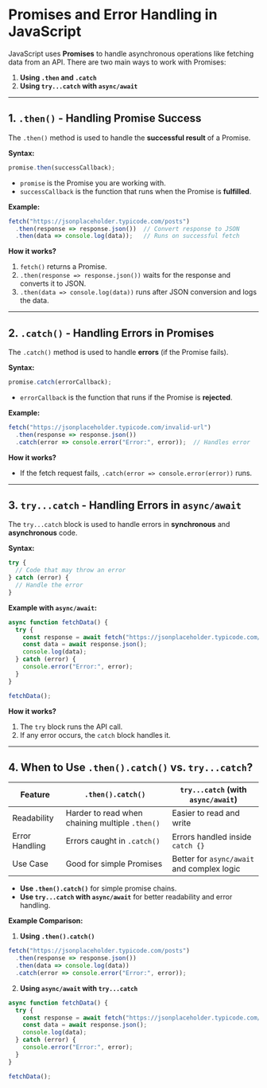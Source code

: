 
# **Promises and Error Handling in JavaScript**

JavaScript uses **Promises** to handle asynchronous operations like fetching data from an API. There are two main ways to work with Promises:

1. **Using `.then` and `.catch`**
2. **Using `try...catch` with `async/await`**

---

## **1. `.then()` - Handling Promise Success**

The `.then()` method is used to handle the **successful result** of a Promise.

**Syntax:**
```javascript
promise.then(successCallback);
```
- `promise` is the Promise you are working with.
- `successCallback` is the function that runs when the Promise is **fulfilled**.

**Example:**
```javascript
fetch("https://jsonplaceholder.typicode.com/posts")
  .then(response => response.json())  // Convert response to JSON
  .then(data => console.log(data));   // Runs on successful fetch
```

**How it works?**
1. `fetch()` returns a Promise.
2. `.then(response => response.json())` waits for the response and converts it to JSON.
3. `.then(data => console.log(data))` runs after JSON conversion and logs the data.

---

## **2. `.catch()` - Handling Errors in Promises**

The `.catch()` method is used to handle **errors** (if the Promise fails).

**Syntax:**
```javascript
promise.catch(errorCallback);
```
- `errorCallback` is the function that runs if the Promise is **rejected**.

**Example:**
```javascript
fetch("https://jsonplaceholder.typicode.com/invalid-url")
  .then(response => response.json())
  .catch(error => console.error("Error:", error));  // Handles error
```

**How it works?**
- If the fetch request fails, `.catch(error => console.error(error))` runs.

---

## **3. `try...catch` - Handling Errors in `async/await`**

The `try...catch` block is used to handle errors in **synchronous** and **asynchronous** code.

**Syntax:**
```javascript
try {
  // Code that may throw an error
} catch (error) {
  // Handle the error
}
```

**Example with `async/await`:**
```javascript
async function fetchData() {
  try {
    const response = await fetch("https://jsonplaceholder.typicode.com/posts");
    const data = await response.json();
    console.log(data);
  } catch (error) {
    console.error("Error:", error);
  }
}

fetchData();
```

**How it works?**
1. The `try` block runs the API call.
2. If any error occurs, the `catch` block handles it.

---

## **4. When to Use `.then().catch()` vs. `try...catch`?**

| Feature        | `.then().catch()`                               | `try...catch` (with `async/await`)         |
| -------------- | ----------------------------------------------- | ------------------------------------------ |
| Readability    | Harder to read when chaining multiple `.then()` | Easier to read and write                   |
| Error Handling | Errors caught in `.catch()`                     | Errors handled inside `catch {}`           |
| Use Case       | Good for simple Promises                        | Better for `async/await` and complex logic |
- **Use `.then().catch()`** for simple promise chains.
- **Use `try...catch` with `async/await`** for better readability and error handling.


**Example Comparison:**

1. **Using `.then().catch()`**
```javascript
fetch("https://jsonplaceholder.typicode.com/posts")
  .then(response => response.json())
  .then(data => console.log(data))
  .catch(error => console.error("Error:", error));
```

2. **Using `async/await` with `try...catch`**
```javascript
async function fetchData() {
  try {
    const response = await fetch("https://jsonplaceholder.typicode.com/posts");
    const data = await response.json();
    console.log(data);
  } catch (error) {
    console.error("Error:", error);
  }
}

fetchData();
```


